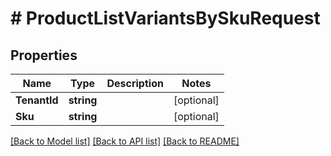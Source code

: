 # # ProductListVariantsBySkuRequest


## Properties 


Name | Type | Description | Notes
------------ | ------------- | ------------- | -------------
**TenantId**| **string** |   | [optional]
**Sku**| **string** |   | [optional]


[[Back to Model list]](../../README.md#models) [[Back to API list]](../../README.md#endpoints) [[Back to README]](../../README.md)

